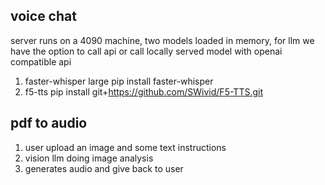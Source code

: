 ## voice chat

server runs on a 4090 machine, two models loaded in memory, for llm we have the option to call api or call locally served model with openai compatible api

1. faster-whisper large pip install faster-whisper
2. f5-tts pip install git+https://github.com/SWivid/F5-TTS.git

## pdf to audio

1. user upload an image and some text instructions
2. vision llm doing image analysis
3. generates audio and give back to user
